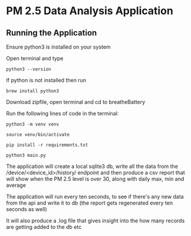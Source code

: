 
# PM 2.5 Data Analysis Application

## Running the Application

Ensure python3 is installed on your system

Open terminal and type 

```python3 --version```

If python is not installed then run

```brew install python3```

Download zipfile, open terminal and cd to breatheBattery 

Run the following lines of code in the terminal:

```python3 -m venv venv```

```source venv/bin/activate```

```pip install -r requirements.txt```

```python3 main.py```


The application will create a local sqlite3 db, write all the data from the /device/<device_id>/history/ endpoint and then produce a csv report that will show when the PM 2.5 level is over 30, along with daily max, min and average

The application will run every ten seconds, to see if there's any new data from the api and write it to db (the report gets regenerated every ten seconds as well) 

It will also produce a .log file that gives insight into the how many records are getting added to the db etc

